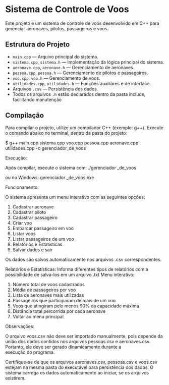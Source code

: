 # Sistema de Controle de Voos

Este projeto é um sistema de controle de voos desenvolvido em C++ para gerenciar aeronaves, pilotos, passageiros e voos.

## Estrutura do Projeto

- `main.cpp` — Arquivo principal do sistema.
- `sistema.cpp`, `sistema.h` — Implementação da lógica principal do sistema.
- `aeronave.cpp`, `aeronave.h` — Gerenciamento de aeronaves.
- `pessoa.cpp`, `pessoa.h` — Gerenciamento de pilotos e passageiros.
- `voo.cpp`, `voo.h` — Gerenciamento de voos.
- `utilidades.cpp`, `utilidades.h` — Funções auxiliares e de interface.
- Arquivos `.csv` — Persistência dos dados.
- Todos os arquivos `.h` estão declarados dentro da pasta include, facilitando manutenção

## Compilação

Para compilar o projeto, utilize um compilador C++ (exemplo: g++). Execute o comando abaixo no terminal, dentro da pasta do projeto:

$ g++ main.cpp sistema.cpp voo.cpp pessoa.cpp aeronave.cpp utilidades.cpp -o gerenciador_de_voos

Execução:

Após compilar, execute o sistema com: ./gerenciador _de_voos

ou no Windows: gerenciador _de_voos.exe

Funcionamento:

O sistema apresenta um menu interativo com as seguintes opções:

1. Cadastrar aeronave
2. Cadastrar piloto
3. Cadastrar passageiro
4. Criar voo
5. Embarcar passageiro em voo
6. Listar voos
7. Listar passageiros de um voo
8. Relatórios e Estatísticas
9. Salvar dados e sair

Os dados são salvos automaticamente nos arquivos .csv correspondentes.

Relatórios e Estatísticas: 
Informa diferentes tipos de relatórios com a possibilidade de salva-los em um arquivo .txt
Menu interativo:

1. Número total de voos cadastrados
2. Média de passageiros por voo
3. Lista de aeronaves mais utilizadas
4. Passageiros que participaram de mais de um voo
5. Voos que atingiram pelo menos 90% da capacidade máxima
6. Distância total percorrida por cada aeronave
7. Voltar ao menu principal


Observações:

O arquivo voos.csv não deve ser importado manualmente, pois depende da união dos dados contidos nos arquivos pessoas.csv e aeronaves.csv. Portanto, ele deve ser gerado dinamicamente durante a execução do programa.

Certifique-se de que os arquivos aeronaves.csv, pessoas.csv e voos.csv estejam na mesma pasta do executável para persistência dos dados.
O sistema carrega os dados automaticamente ao iniciar, se os arquivos existirem. 
